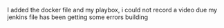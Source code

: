 I added the docker file and my playbox, i could not record a video due my jenkins file has been getting some errors building